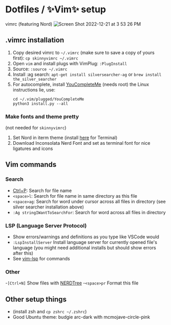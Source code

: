 # Dotfiles / ✨Vim✨ setup

vimrc (featuring Nord)
![Screen Shot 2022-12-21 at 3 53 26 PM](https://user-images.githubusercontent.com/11857485/209025580-bf345dda-8dc7-4c06-b207-025d5d49f2fe.png)

## .vimrc installation
1. Copy desired vimrc to `~/.vimrc` (make sure to save a copy of yours first): `cp skinnyvimrc ~/.vimrc`
2. Open `vim` and install plugs with VimPlug: `:PlugInstall`
3. Source: `:source ~/.vimrc`
4. Install :ag search: `apt-get install silversearcher-ag` or `brew install the_silver_searcher`
5. For autocomplete, install [YouCompleteMe](https://github.com/ycm-core/YouCompleteMe#linux-64-bit) 
  (needs root) the Linux instructions lie, use:
    ```
    cd ~/.vim/plugged/YouCompleteMe
    python3 install.py --all
    ```
### Make fonts and theme pretty
(not needed for `skinnyvimrc`)
1. Set Nord in iterm theme (install [here](https://github.com/arcticicestudio/nord-terminal-app) for Terminal)
2. Download Inconsolata Nerd Font and set as terminal font for nice ligatures and icons


## Vim commands 
### Search
- [Ctrl+P](https://github.com/ctrlpvim/ctrlp.vim): Search for file name
- `<space>l`: Search for file name in same directory as this file 
- `<space>ag`: Search for word under cursor across all files in directory (see silver searcher installation above)
- `:Ag stringIWantToSearchFor`: Search for word across all files in directory

### LSP (Language Server Protocol)
- Show errors/warnings and definitions as you type like VSCode would
- `:LspInstallServer` Install language server for currently opened file's language (you might need additional installs but should show errors after this)
- See [vim-lsp](https://github.com/prabirshrestha/vim-lsp) for commands 

### Other
-`[Ctrl+N]` Show files with [NERDTree](https://github.com/preservim/nerdtree)
-`<space>pr` Format this file


## Other setup things 
-  (install zsh and `cp zshrc ~/.zshrc`)
-  Good Ubuntu theme: budgie arc-dark with mcmojave-circle-pink
